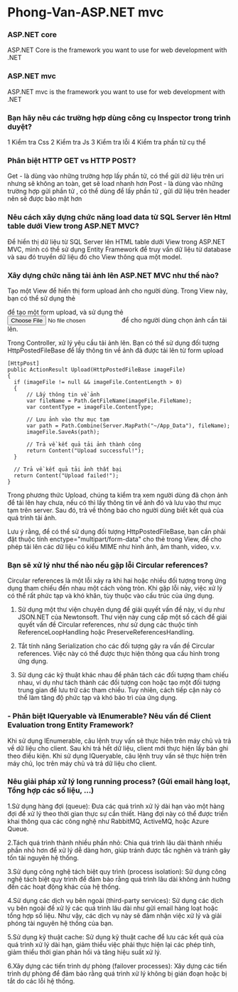 # Phong-Van-ASP.NET mvc

### ASP.NET core
ASP.NET Core is the framework you want to use for web development with .NET
  
### ASP.NET mvc
ASP.NET mvc is the framework you want to use for web development with .NET

### Bạn hãy nêu các trường hợp dùng công cụ Inspector trong trình duyệt?
1 Kiểm tra Css
2 Kiểm tra Js
3 Kiểm tra lỗi
4 Kiểm tra phần tử cụ thể

### Phân biệt HTTP GET vs HTTP POST?
Get - là dùng vào những trường hợp lấy phần tử, có thể gửi dữ liệu trên uri nhưng sẽ không an toàn, get sẽ load nhanh hơn 
Post - là dùng vào những trường hợp gửi phần tử , có thể dùng để lấy phần tử , gửi dữ liệu trên header nên sẽ được bảo mật hơn


### Nêu cách xây dựng chức năng load data từ SQL Server lên Html table dưới View trong ASP.NET MVC?
Để hiển thị dữ liệu từ SQL Server lên HTML table dưới View trong ASP.NET MVC, mình có thể sử dụng Entity Framework để truy vấn 
dữ liệu từ database và sau đó truyền dữ liệu đó cho View thông qua một model.

### Xây dựng chức năng tải ảnh lên ASP.NET MVC như thế nào?
Tạo một View để hiển thị form upload ảnh cho người dùng. Trong View này, bạn có thể sử dụng thẻ <form> để tạo một form upload, 
và sử dụng thẻ <input type="file"> để cho người dùng chọn ảnh cần tải lên.

Trong Controller, xử lý yêu cầu tải ảnh lên. Bạn có thể sử dụng đối tượng HttpPostedFileBase để lấy thông tin về ảnh đã được tải lên từ form upload
  ```
  [HttpPost]
public ActionResult Upload(HttpPostedFileBase imageFile)
{
    if (imageFile != null && imageFile.ContentLength > 0)
    {
        // Lấy thông tin về ảnh
        var fileName = Path.GetFileName(imageFile.FileName);
        var contentType = imageFile.ContentType;

        // Lưu ảnh vào thư mục tạm
        var path = Path.Combine(Server.MapPath("~/App_Data"), fileName);
        imageFile.SaveAs(path);

        // Trả về kết quả tải ảnh thành công
        return Content("Upload successful!");
    }

    // Trả về kết quả tải ảnh thất bại
    return Content("Upload failed!");
}
  ```
  
Trong phương thức Upload, chúng ta kiểm tra xem người dùng đã chọn ảnh để tải lên hay chưa, nếu có thì lấy thông tin về ảnh đó và lưu vào thư mục tạm trên server. Sau đó, trả về thông báo cho người dùng biết kết quả của quá trình tải ảnh.

Lưu ý rằng, để có thể sử dụng đối tượng HttpPostedFileBase, bạn cần phải đặt thuộc tính enctype="multipart/form-data" cho thẻ <form> trong View, để cho phép tải lên các dữ liệu có kiểu MIME như hình ảnh, âm thanh, video, v.v.

### Bạn sẽ xử lý như thế nào nếu gặp lỗi Circular references?
Circular references là một lỗi xảy ra khi hai hoặc nhiều đối tượng trong ứng dụng tham chiếu đến nhau một cách vòng tròn. Khi gặp lỗi này, việc xử lý có thể rất phức tạp và khó khăn, tùy thuộc vào cấu trúc của ứng dụng.
  
1. Sử dụng một thư viện chuyên dụng để giải quyết vấn đề này, ví dụ như JSON.NET của Newtonsoft. Thư viện này cung cấp một số cách để giải quyết vấn đề Circular references, như sử dụng các thuộc tính ReferenceLoopHandling hoặc PreserveReferencesHandling.

2. Tắt tính năng Serialization cho các đối tượng gây ra vấn đề Circular references. Việc này có thể được thực hiện thông qua cấu hình trong ứng dụng.

3. Sử dụng các kỹ thuật khác nhau để phân tách các đối tượng tham chiếu nhau, ví dụ như tách thành các đối tượng con hoặc tạo một đối tượng trung gian để lưu trữ các tham chiếu. Tuy nhiên, cách tiếp cận này có thể làm tăng độ phức tạp và khó bảo trì của ứng dụng.

### - Phân biệt IQueryable và IEnumerable? Nêu vấn đề Client Evaluation trong Entity Framework?
Khi sử dụng IEnumerable, câu lệnh truy vấn sẽ thực hiện trên máy chủ và trả về dữ liệu cho client. Sau khi trả hết dữ liệu, client mới thực hiện lấy  bản ghi theo điều kiện.
Khi sử dụng IQueryable, câu lệnh truy vấn sẽ thực hiện trên máy chủ, lọc trên máy chủ và trả dữ liệu cho client.
  
### Nêu giải pháp xử lý long running process? (Gửi email hàng loạt, Tổng hợp các số liệu, …)
1.Sử dụng hàng đợi (queue): Đưa các quá trình xử lý dài hạn vào một hàng đợi để xử lý theo thời gian thực sự cần thiết. Hàng đợi này có thể được triển khai thông qua các công nghệ như RabbitMQ, ActiveMQ, hoặc Azure Queue.

2.Tách quá trình thành nhiều phần nhỏ: Chia quá trình lâu dài thành nhiều phần nhỏ hơn để xử lý dễ dàng hơn, giúp tránh được tắc nghẽn và tránh gây tốn tài nguyên hệ thống.

3.Sử dụng công nghệ tách biệt quy trình (process isolation): Sử dụng công nghệ tách biệt quy trình để đảm bảo rằng quá trình lâu dài không ảnh hưởng đến các hoạt động khác của hệ thống.

4.Sử dụng các dịch vụ bên ngoài (third-party services): Sử dụng các dịch vụ bên ngoài để xử lý các quá trình lâu dài như gửi email hàng loạt hoặc tổng hợp số liệu. Như vậy, các dịch vụ này sẽ đảm nhận việc xử lý và giải phóng tài nguyên hệ thống của bạn.

5.Sử dụng kỹ thuật cache: Sử dụng kỹ thuật cache để lưu các kết quả của quá trình xử lý dài hạn, giảm thiểu việc phải thực hiện lại các phép tính, giảm thiểu thời gian phản hồi và tăng hiệu suất xử lý.

6.Xây dựng các tiến trình dự phòng (failover processes): Xây dựng các tiến trình dự phòng để đảm bảo rằng quá trình xử lý không bị gián đoạn hoặc bị tắt do các lỗi hệ thống.

  
  
  
  
  
  
  
  
  
  
  
